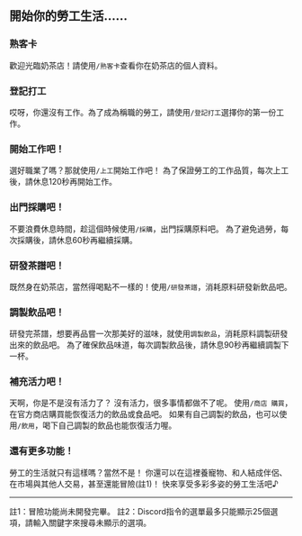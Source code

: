 ## 開始你的勞工生活……
### 熟客卡
歡迎光臨奶茶店！請使用`/熟客卡`查看你在奶茶店的個人資料。

### 登記打工
哎呀，你還沒有工作。為了成為稱職的勞工，請使用`/登記打工`選擇你的第一份工作。

### 開始工作吧！
選好職業了嗎？那就使用`/上工`開始工作吧！
為了保證勞工的工作品質，每次上工後，請休息120秒再開始工作。

### 出門採購吧！
不要浪費休息時間，趁這個時候使用`/採購`，出門採購原料吧。
為了避免過勞，每次採購後，請休息60秒再繼續採購。

### 研發茶譜吧！
既然身在奶茶店，當然得喝點不一樣的！使用`/研發茶譜`，消耗原料研發新飲品吧。

### 調製飲品吧！
研發完茶譜，想要再品嘗一次那美好的滋味，就使用`調製飲品`，消耗原料調製研發出來的飲品吧。
為了確保飲品味道，每次調製飲品後，請休息90秒再繼續調製下一杯。

### 補充活力吧！
天啊，你是不是沒有活力了？
沒有活力，很多事情都做不了呢。
使用`/商店 購買`，在官方商店購買能恢復活力的飲品或食品吧。
如果有自己調製的飲品，也可以使用`/飲用`，喝下自己調製的飲品也能恢復活力喔。

### 還有更多功能！
勞工的生活就只有這樣嗎？當然不是！
你還可以在這裡養寵物、和人結成伴侶、在市場與其他人交易，甚至還能冒險(註1)！
快來享受多彩多姿的勞工生活吧♪

***
註1：冒險功能尚未開發完畢。
註2：Discord指令的選單最多只能顯示25個選項，請輸入關鍵字來搜尋未顯示的選項。

